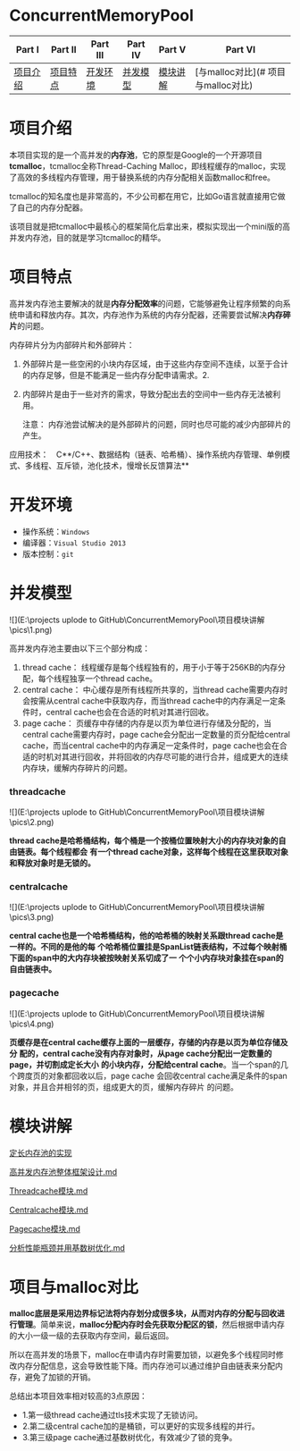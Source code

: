 # ConcurrentMemoryPool
| **Part Ⅰ**            | **Part Ⅱ**            | **Part Ⅲ**            | **Part Ⅳ**            | **Part Ⅴ**            | Part VI                            |
| --------------------- | --------------------- | --------------------- | --------------------- | --------------------- | ---------------------------------- |
| [项目介绍](#项目介绍) | [项目特点](#项目特点) | [开发环境](#开发环境) | [并发模型](#并发模型) | [模块讲解](#模块讲解) | [与malloc对比](# 项目与malloc对比) |

## 

# 项目介绍

本项目实现的是一个高并发的**内存池**，它的原型是Google的一个开源项目**tcmalloc**，tcmalloc全称Thread-Caching Malloc，即线程缓存的malloc，实现了高效的多线程内存管理，用于替换系统的内存分配相关函数malloc和free。

tcmalloc的知名度也是非常高的，不少公司都在用它，比如Go语言就直接用它做了自己的内存分配器。

该项目就是把tcmalloc中最核心的框架简化后拿出来，模拟实现出一个mini版的高并发内存池，目的就是学习tcmalloc的精华。



# 项目特点

高并发内存池主要解决的就是**内存分配效率**的问题，它能够避免让程序频繁的向系统申请和释放内存。其次，内存池作为系统的内存分配器，还需要尝试解决**内存碎片**的问题。

内存碎片分为内部碎片和外部碎片：

1. 外部碎片是一些空闲的小块内存区域，由于这些内存空间不连续，以至于合计的内存足够，但是不能满足一些内存分配申请需求。2.

2. 内部碎片是由于一些对齐的需求，导致分配出去的空间中一些内存无法被利用。

   

   注意： 内存池尝试解决的是外部碎片的问题，同时也尽可能的减少内部碎片的产生。

应用技术： C**/C++、数据结构（链表、哈希桶）、操作系统内存管理、单例模式、多线程、互斥锁，池化技术，慢增长反馈算法**



# 开发环境

- 操作系统：`Windows`
- 编译器：`Visual Studio 2013`
- 版本控制：`git`





# 并发模型

![](E:\projects uplode to GitHub\ConcurrentMemoryPool\项目模块讲解\pics\1.png)

高并发内存池主要由以下三个部分构成：

1. thread cache： 线程缓存是每个线程独有的，用于小于等于256KB的内存分配，每个线程独享一个thread cache。
2. central cache： 中心缓存是所有线程所共享的，当thread cache需要内存时会按需从central cache中获取内存，而当thread cache中的内存满足一定条件时，central cache也会在合适的时机对其进行回收。
3. page cache： 页缓存中存储的内存是以页为单位进行存储及分配的，当central cache需要内存时，page cache会分配出一定数量的页分配给central cache，而当central cache中的内存满足一定条件时，page cache也会在合适的时机对其进行回收，并将回收的内存尽可能的进行合并，组成更大的连续内存块，缓解内存碎片的问题。
   

### threadcache

![](E:\projects uplode to GitHub\ConcurrentMemoryPool\项目模块讲解\pics\2.png)

**thread cache是哈希桶结构，每个桶是一个按桶位置映射大小的内存块对象的自由链表。每个线程都会**
**有一个thread cache对象，这样每个线程在这里获取对象和释放对象时是无锁的。**



### centralcache

![](E:\projects uplode to GitHub\ConcurrentMemoryPool\项目模块讲解\pics\3.png)

**central cache也是一个哈希桶结构，他的哈希桶的映射关系跟thread cache是一样的。不同的是他的每**
**个哈希桶位置挂是SpanList链表结构，不过每个映射桶下面的span中的大内存块被按映射关系切成了一**
**个个小内存块对象挂在span的自由链表中。**



### pagecache

![](E:\projects uplode to GitHub\ConcurrentMemoryPool\项目模块讲解\pics\4.png)



**页缓存是在central cache缓存上面的一层缓存，存储的内存是以页为单位存储及分**
**配的，central cache没有内存对象时，从page cache分配出一定数量的page，并切割成定长大小**
**的小块内存，分配给central cache**。当一个span的几个跨度页的对象都回收以后，page cache
会回收central cache满足条件的span对象，并且合并相邻的页，组成更大的页，缓解内存碎片
的问题。



# 模块讲解

 [定长内存池的实现](./项目模块讲解/定长内存池的实现.md)

 [高并发内存池整体框架设计.md](项目模块讲解\高并发内存池整体框架设计.md) 

 [Threadcache模块.md](项目模块讲解\Threadcache模块.md) 

 [Centralcache模块.md](项目模块讲解\Centralcache模块.md) 

 [Pagecache模块.md](项目模块讲解\Pagecache模块.md) 

 [分析性能瓶颈并用基数树优化.md](项目模块讲解\分析性能瓶颈并用基数树优化.md) 



# 项目与malloc对比

**malloc底层是采用边界标记法将内存划分成很多块，从而对内存的分配与回收进行管理**。简单来说，**malloc分配内存时会先获取分配区的锁**，然后根据申请内存的大小一级一级的去获取内存空间，最后返回。

所以在高并发的场景下，malloc在申请内存时需要加锁，以避免多个线程同时修改内存分配信息，这会导致性能下降。而内存池可以通过维护自由链表来分配内存，避免了加锁的开销。

总结出本项目效率相对较高的3点原因：

- 1.第一级thread cache通过tls技术实现了无锁访问。
- 2.第二级central cache加的是桶锁，可以更好的实现多线程的并行。
- 3.第三级page cache通过基数树优化，有效减少了锁的竞争。





